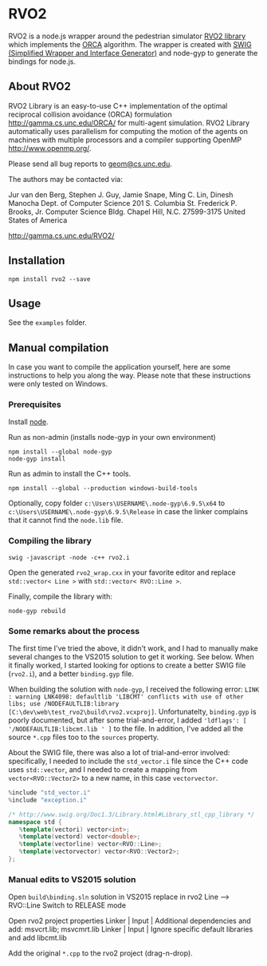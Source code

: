 # RVO2

RVO2 is a node.js wrapper around the pedestrian simulator [RVO2 library](http://gamma.cs.unc.edu/RVO2) which implements the [ORCA](http://gamma.cs.unc.edu/ORCA) algorithm. The wrapper is created with [SWIG (Simplified Wrapper and Interface Generator)](http://www.swig.org) and node-gyp to generate the bindings for node.js.

## About RVO2

RVO2 Library is an easy-to-use C++ implementation of the optimal reciprocal collision avoidance (ORCA) formulation <http://gamma.cs.unc.edu/ORCA/> for
multi-agent simulation. RVO2 Library automatically uses parallelism for computing the motion of the agents on machines with multiple processors and a
compiler supporting OpenMP <http://www.openmp.org/>.

Please send all bug reports to <geom@cs.unc.edu>.

The authors may be contacted via:

Jur van den Berg, Stephen J. Guy, Jamie Snape, Ming C. Lin, Dinesh Manocha
Dept. of Computer Science
201 S. Columbia St.
Frederick P. Brooks, Jr. Computer Science Bldg.
Chapel Hill, N.C. 27599-3175
United States of America

<http://gamma.cs.unc.edu/RVO2/>


## Installation

```console
npm install rvo2 --save
```

## Usage

See the `examples` folder.

## Manual compilation

In case you want to compile the application yourself, here are some instructions to help you along the way. Please note that these instructions were only tested on Windows.

### Prerequisites

Install [node](nodejs.org).

Run as non-admin (installs node-gyp in your own environment)
```console
npm install --global node-gyp
node-gyp install
```

Run as admin to install the C++ tools.
```console
npm install --global --production windows-build-tools
```

Optionally, copy folder `c:\Users\USERNAME\.node-gyp\6.9.5\x64` to `c:\Users\USERNAME\.node-gyp\6.9.5\Release` in case the linker complains that it cannot find the `node.lib` file.

### Compiling the library

```console
swig -javascript -node -c++ rvo2.i
```
Open the generated `rvo2_wrap.cxx` in your favorite editor and replace `std::vector< Line >` with `std::vector< RVO::Line >`.

Finally, compile the library with:
```console
node-gyp rebuild
```

### Some remarks about the process

The first time I've tried the above, it didn't work, and I had to manually make several changes to the VS2015 solution to get it working. See below. When it finally worked, I started looking for options to create a better SWIG file (`rvo2.i`), and a better `binding.gyp` file.

When building the solution with `node-gyp`, I received the following error:
`LINK : warning LNK4098: defaultlib 'LIBCMT' conflicts with use of other libs; use /NODEFAULTLIB:library [C:\dev\web\test_rvo2\build\rvo2.vcxproj]`.
Unfortunatelty, `binding.gyp` is poorly documented, but after some trial-and-error, I added `'ldflags': [ '/NODEFAULTLIB:libcmt.lib ' ]` to the file. In addition, I've added all the source `*.cpp` files too to the `sources` property.

About the SWIG file, there was also a lot of trial-and-error involved: specifically, I needed to include the `std_vector.i` file since the C++ code uses `std::vector`, and I needed to create a mapping from `vector<RVO::Vector2>` to a new name, in this case `vectorvector`.

```cpp
%include "std_vector.i"
%include "exception.i"

/* http://www.swig.org/Doc1.3/Library.html#Library_stl_cpp_library */
namespace std {
   %template(vectori) vector<int>;
   %template(vectord) vector<double>;
   %template(vectorline) vector<RVO::Line>;
   %template(vectorvector) vector<RVO::Vector2>;
};
```

### Manual edits to VS2015 solution

Open `build\binding.sln` solution in VS2015
replace in rvo2
  Line --> RVO::Line
Switch to RELEASE mode

Open rvo2 project properties
Linker | Input | Additional dependencies and add:
  msvcrt.lib; msvcmrt.lib
Linker | Input | Ignore specific default libraries and add
  libcmt.lib

Add the original `*.cpp` to the rvo2 project (drag-n-drop).
